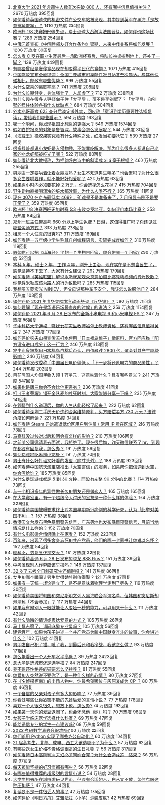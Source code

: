 1. [北京大学 2021 年选调生人数首次突破 800 人，还有哪些信息值得关注？](https://www.zhihu.com/question/468234668) 2670 万热度 395回复
1. [如何看待英国遗失的机密文件在公交车站被发现，其中提到英军在黑海「是故意挑衅俄军」？](https://www.zhihu.com/question/468251265) 1416 万热度 254回复
1. [欧洲杯 1/8 决赛姆巴佩失点，瑞士点球大战淘汰法国晋级，如何评价这场比赛？](https://www.zhihu.com/question/468661462) 1289 万热度 254回复
1. [中俄元首宣布《中俄睦邻友好合作条约》延期，未来中俄关系将如何发展？](https://www.zhihu.com/question/468541198) 1206 万热度 39回复
1. [怎么看 C 罗在职业生涯最后一场欧洲杯赛后，将队长袖标摔到地上，还补了一脚？](https://www.zhihu.com/question/468365808) 1139 万热度 449回复
1. [有哪些曾经是奢侈食品现在却变得平民化的食物？](https://www.zhihu.com/question/466302067) 1071 万热度 415回复
1. [中国邮政宣布全面提速：全国主要城市可享邮件次日达甚至次晨达。与其他快递相比，邮政有哪些优势？](https://www.zhihu.com/question/468495605) 999 万热度 55回复
1. [为什么空乘的离职率高？](https://www.zhihu.com/question/311186930) 741 万热度 208回复
1. [为什么长期健身，身体强壮了，人却虚了？](https://www.zhihu.com/question/466730886) 712 万热度 238回复
1. [为什么现在很多人更倾向于住「大平层」，而不是买别墅了？「大平层」和别墅的居住体验各有什么优缺点？](https://www.zhihu.com/question/457661420) 684 万热度 504回复
1. [外卖小哥高考 623 查分后淡定送外卖，回应称「意识到学历重要性选择复读」，带给我们哪些启示？](https://www.zhihu.com/question/468210688) 594 万热度 163回复
1. [哪一个瞬间，你发现祖国比想象的更强大？](https://www.zhihu.com/question/446190780) 549 万热度 1574回复
1. [假如白蛇报恩的对象是鲁智深，故事会怎么发展呢？](https://www.zhihu.com/question/466621316) 544 万热度 30回复
1. [《海贼王》橡胶果实究竟有什么特殊之处，红发当初要抢它？](https://www.zhihu.com/question/467132666) 539 万热度 27回复
1. [很多科普都说小龙虾是入侵物种，不能靠吃解决，那为什么很多人都说自己老家的小龙虾都被吃光了呢？](https://www.zhihu.com/question/467101168) 522 万热度 80回复
1. [如何看待北大教授称，为押韵将古诗中的斜读成 xi á 毫无根据？](https://www.zhihu.com/question/467044478) 460 万热度 255回复
1. [男朋友一定要哄着让着女朋友吗？女生不知道男生哄多了也会累吗？为什么很多女生要哄要作，就不能好好相爱呢？](https://www.zhihu.com/question/466945653) 423 万热度 63回复
1. [如果两小时内必须要花掉 2 万元 ，你会选择怎么花掉？](https://www.zhihu.com/question/467133296) 415 万热度 704回复
1. [野生动物直接喝浑浊的脏水都没事，为什么人类不行？](https://www.zhihu.com/question/467873816) 365 万热度 111回复
1. [现在 3070 在京东最低卖 4699 ，矿难是不是准备来了，7 月份显卡是不是要正常了？](https://www.zhihu.com/question/467075661) 359 万热度 85回复
1. [欧洲杯 1/8 决赛西班牙加时赛 5:3 击败克罗地亚，如何评价本场比赛？](https://www.zhihu.com/question/468516547) 353 万热度 84回复
1. [郑州一班主任带高考 660 分以上学生免费 7 日游，这值得推广吗？你还见过哪些奖励方式？](https://www.zhihu.com/question/467485052) 333 万热度 228回复
1. [租房一个人住真的很爽吗?](https://www.zhihu.com/question/438872326) 311 万热度 169回复
1. [如何看待一五年级小学生称其自创编程语言，实际完成度如何？](https://www.zhihu.com/question/466502198) 310 万热度 119回复
1. [假如你可以把《山海经》里的一个生物带回家，你会带哪一个回家?](https://www.zhihu.com/question/430567730) 296 万热度 52回复
1. [本科 5 年，硕士 3 年，工作 4 年，刚升上主治，现在实在是不想当医生了，感觉坚持不下去了，大家有什么建议？](https://www.zhihu.com/question/466417334) 292 万热度 179回复
1. [如何看待《英雄联盟》解说米勒就某观众恶意拍摄比赛现场视频的行为致歉？你觉得米勒应该为路人的行为致歉吗？](https://www.zhihu.com/question/468282086) 286 万热度 115回复
1. [我想买五菱宏光 MINIEV，但父母说那种车不安全，我该怎么说服他们？](https://www.zhihu.com/question/414846696) 284 万热度 103回复
1. [如何评价 2021 年清华美院本科动画毕设《万华镜》？](https://www.zhihu.com/question/468063157) 260 万热度 71回复
1. [如何理解「现在是华语乐坛最悲哀的时候」的说法？](https://www.zhihu.com/question/358590192) 256 万热度 1174回复
1. [如何评价 2021 年 6 月 28 日发布的全新小米电视 6 和小米电视 ES ？](https://www.zhihu.com/question/468473231) 247 万热度 96回复
1. [华中科技大学通报：骚扰女研究生教师被停止教师资格，还有哪些信息值得关注？](https://www.zhihu.com/question/467613984) 247 万热度 177回复
1. [如何评价农夫山泉宣传苏打水使用「日本福岛桃子」做原料，官方回应称「配方没有进口成分」这一行为？](https://www.zhihu.com/question/467945115) 246 万热度 813回复
1. [农夫山泉被指用日本福岛白桃后否认，市值暴跌 2800 亿，这会对其产生哪些影响？](https://www.zhihu.com/question/468449453) 246 万热度 64回复
1. [如何看待发改委称「中国居民电价偏低」、「下一步将还原电力的商品属性」？](https://www.zhihu.com/question/468425398) 244 万热度 202回复
1. [目前我国人均国民收入超 1 万美元，这意味着什么？具有哪些意义？](https://www.zhihu.com/question/468450279) 241 万热度 547回复
1. [如果你是唐三你会不会比他更恶劣？](https://www.zhihu.com/question/467290587) 236 万热度 41回复
1. [打《王者荣耀》错开全队麦的社死时刻，大家能够分享一下吗？](https://www.zhihu.com/question/467240578) 235 万热度 141回复
1. [在领悟到什么道理后，你的人生从此轻松了起来？](https://www.zhihu.com/question/467881890) 222 万热度 62回复
1. [如何看待深圳二手房天价违约金案维持原判，买方赔偿卖方 730 万元？法律角度如何解读？](https://www.zhihu.com/question/467970031) 221 万热度 34回复
1. [如何看待 Steam 开始遣返低价区用户到注册 / 常用 IP 所在区域？](https://www.zhihu.com/question/468158380) 216 万热度 73回复
1. [马嘉祺没过线对以后和团会有怎样的影响？](https://www.zhihu.com/question/467894496) 210 万热度 106回复
1. [之前某公司邀请我去面试，我拒绝了。现在很后悔，昨天微信联系了 hr，到现在都没有回复我，怎么办？](https://www.zhihu.com/question/458631006) 191 万热度 59回复
1. [如何优雅地吃麻辣小龙虾？](https://www.zhihu.com/question/31736204) 191 万热度 70回复
1. [男士有什么好打理又好看的发型（除寸头外）？](https://www.zhihu.com/question/34812534) 188 万热度 923回复
1. [如何看待中国航天淘宝店推出「太空寄信」的服务，如果帮你把信送到太空，你会写给谁？](https://www.zhihu.com/question/468406722) 185 万热度 85回复
1. [为什么足球游戏都是 5 到 30 分钟，而没有完整 90 分钟的比赛？](https://www.zhihu.com/question/24892260) 174 万热度 73回复
1. [与一个相识多年的异性做长久的朋友还是做恋人？](https://www.zhihu.com/question/304508082) 165 万热度 165回复
1. [在大学寝室里，有一个超级令人讨厌的室友是一种什么样的体验？](https://www.zhihu.com/question/47757922) 164 万热度 329回复
1. [如何看待美国被曝要求终止对本国早期新冠病例的科学研究，认为「此举对美国不利」？](https://www.zhihu.com/question/468627372) 157 万热度 38回复
1. [香港天文台发布黑色暴雨警告信号，广东等地也发布暴雨预警信号，目前当地情况是什么样的？](https://www.zhihu.com/question/468396807) 152 万热度 76回复
1. [有什么电影适合情侣晚上在家看？](https://www.zhihu.com/question/358887778) 152 万热度 223回复
1. [百年来，出现了很多舍身忘死的共产党员，他们的哪一封家书让你难以忘怀？](https://www.zhihu.com/question/460072405) 152 万热度 54回复
1. [理科女，去复旦还是交大？](https://www.zhihu.com/question/467187752) 151 万热度 32回复
1. [如何看待高通 6 月 28 日发布的骁龙 888 Plus？](https://www.zhihu.com/question/468554670) 151 万热度 39回复
1. [中考发现别人作弊应该举报吗？](https://www.zhihu.com/question/466400208) 146 万热度 137回复
1. [32 岁了去考全日制研究生还值得吗？](https://www.zhihu.com/question/451229926) 141 万热度 86回复
1. [女生的哪个瞬间让男生觉得她特别值得娶？](https://www.zhihu.com/question/278741502) 121 万热度 87回复
1. [如果有一天统一场论建立了，是不是意味着物理学走到了尽头？](https://www.zhihu.com/question/464871344) 119 万热度 30回复
1. [如何看待美国将韩国和突尼斯明文列入黑海联合军演名单，但韩国和突尼斯却澄清称「不会参加」？](https://www.zhihu.com/question/466996002) 117 万热度 44回复
1. [如果我有瞪别人一眼就能让人变哑一秒的能力，可以用来干什么？](https://www.zhihu.com/question/467119229) 111 万热度 42回复
1. [有什么隐晦的情话或表达爱意的方式？](https://www.zhihu.com/question/44085751) 105 万热度 26回复
1. [马上填志愿了，请问麻醉专业累吗？](https://www.zhihu.com/question/467605351) 105 万热度 56回复
1. [建党百年，如果为孩子讲述一个共产党员为新中国献身奋斗的故事，你会讲述什么？](https://www.zhihu.com/question/467167508) 102 万热度 41回复
1. [男朋友自己犯了错，吼了我，到最后还和我冷战，我该怎么做？](https://www.zhihu.com/question/309645402) 93 万热度 171回复
1. [怎么能看出一个人开车水平高低？](https://www.zhihu.com/question/390627646) 89 万热度 2423回复
1. [念大学是选城市还是选学校？](https://www.zhihu.com/question/47876709) 84 万热度 247回复
1. [养不熟还性格差的猫要怎么坚持养？](https://www.zhihu.com/question/466457143) 81 万热度 55回复
1. [你爱的人突然说不要你了，是一种什么样的心情？](https://www.zhihu.com/question/282403633) 80 万热度 27回复
1. [在《名侦探柯南》的出场人物中，你最希望哪位与灰原哀成为 CP ？](https://www.zhihu.com/question/466616308) 80 万热度 46回复
1. [一个自信的父亲对孩子有多大的影响？](https://www.zhihu.com/question/445063546) 77 万热度 39回复
1. [你看过哪些让你欲罢不能的先婚后爱的言情小说？](https://www.zhihu.com/question/346921290) 77 万热度 178回复
1. [喜欢一个人很久很久，想放下他，怎么办?](https://www.zhihu.com/question/466116686) 74 万热度 192回复
1. [如果某一天你的爱豆退圈了，你会怀念他（她）吗？](https://www.zhihu.com/question/442531619) 70 万热度 98回复
1. [女孩子学临床医学选择什么科室？](https://www.zhihu.com/question/457985759) 69 万热度 47回复
1. [能给通信专业的学生一点建议吗?](https://www.zhihu.com/question/457152857) 68 万热度 59回复
1. [2022 考研数学真的会很难吗?](https://www.zhihu.com/question/443533627) 66 万热度 22回复
1. [你们都用 Python 实现了哪些办公自动化？](https://www.zhihu.com/question/441361902) 60 万热度 104回复
1. [21 届高考生，北邮、成电、西工大该选哪个？为什么？](https://www.zhihu.com/question/467539471) 57 万热度 92回复
1. [有哪些送女生价格不贵格调很高的生日礼物 ？](https://www.zhihu.com/question/277831030) 56 万热度 317回复
1. [如何看待日本高院判决夫妇必须同姓合宪？为什么会造成这一结果？](https://www.zhihu.com/question/467013995) 56 万热度 97回复
1. [每天都能坚持的好习惯都有哪些？](https://www.zhihu.com/question/465309453) 56 万热度 92回复
1. [有哪些值得推荐的超级甜的言情小说？](https://www.zhihu.com/question/386431503) 54 万热度 28回复
1. [大学生想去所在城市游玩见世面，但没有合适的人，自己又不敢，如何克服这种压抑感？](https://www.zhihu.com/question/463867001) 47 万热度 44回复
1. [复读是不是一件很丢人的事？](https://www.zhihu.com/question/467097025) 42 万热度 185回复
1. [如何评价《明日方舟》艾雅法拉（小羊）泳装皮肤?](https://www.zhihu.com/question/468411145) 42 万热度 69回复